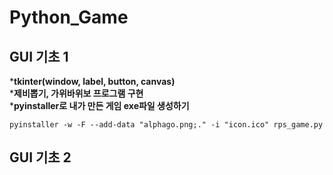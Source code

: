 # Python_Game

## GUI 기초 1
***tkinter(window, label, button, canvas)**    
***제비뽑기, 가위바위보 프로그램 구현**  
***pyinstaller로 내가 만든 게임 exe파일 생성하기**  
```
pyinstaller -w -F --add-data "alphago.png;." -i "icon.ico" rps_game.py
```    


## GUI 기초 2


